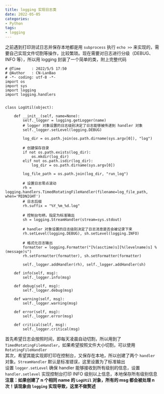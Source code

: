```yaml
---
title: logging 实现日志类
date: 2022-05-05
categories: 
- Python
tags:
- logging
---
```



之前遇到打印测试日志并保存本地都是用 `subprocess` 执行 `echo >>` 来实现的，需要自己实现文件切割等操作，比较繁琐。现在需要对日志进行分级（DEBUG、INFO 等），所以用 logging 封装了一个简单的类，附上完整代码

```
# @Time     : 2022/5/5 17:50
# @Author   : CN-LanBao
# -*- coding: utf-8 -*-
import os
import sys
import logging
import logging.handlers


class LogUtil(object):

    def __init__(self, name=None):
        self._logger = logging.getLogger(name)
        # logger 对象设置的日志级别决定了日志能够被传递到 handler 对象
        self._logger.setLevel(logging.DEBUG)

        log_dir = os.path.join(os.path.dirname(sys.argv[0]), "log")

        # 创建保存目录
        if not os.path.exists(log_dir):
            os.mkdir(log_dir)
        elif not os.path.isdir(log_dir):
            log_dir = os.path.dirname(sys.argv[0])

        log_file_path = os.path.join(log_dir, "run_log")

        # 设置日志零点滚动
        rh = logging.handlers.TimedRotatingFileHandler(filename=log_file_path, when='MIDNIGHT')
        # 日志后缀
        rh.suffix = "%Y_%m_%d.log"

        # 控制台句柄，指定为标准输出
        sh = logging.StreamHandler(stream=sys.stdout)

        # handler 对象设置的日志级别决定了日志消息是否会被记录下来
        rh.setLevel(logging.DEBUG), sh.setLevel(logging.INFO)

        # 格式化日志输出
        formatter = logging.Formatter("[%(asctime)s][%(levelname)s] %(message)s")
        rh.setFormatter(formatter), sh.setFormatter(formatter)

        self._logger.addHandler(rh), self._logger.addHandler(sh)

    def info(self, msg):
        self._logger.info(msg)

    def debug(self, msg):
        self._logger.debug(msg)

    def warning(self, msg):
        self._logger.warning(msg)

    def error(self, msg):
        self._logger.error(msg)

    def critical(self, msg):
        self._logger.critical(msg)

```
首先希望日志会按照时间，即每天凌晨自动切割，所以用到了 `TimedRotatingFileHandler`，如果希望按照文件大小切割，可以使用 `RotatingFileHandler`  
其次，希望其能实现即打印在控制台，又保存在本地，所以创建了两个 `handler` 对象。`StreamHandler` 默认是标准错误，这里设置为了标准输出  
设置 `logger.setLevel` 确保 handler 能够接收到所有级别的信息，设置 `handler.setlevel` 实现控制台打印 INFO 级别以上信息，本地保存所有级别信息  
**注意：如果创建了 n 个相同 name 的 `LogUtil` 对象，所有的 msg 都会被处理 n 次！该现象由 `logging` 实现导致，这里不做赘述**